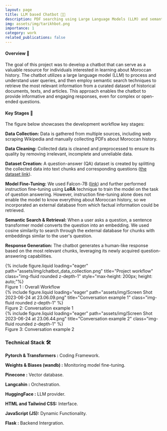 ```yaml
---
layout: page
title: LLM based Chatbot 🤖💬
description: PDF searching using Large Language Models (LLM) and semantic search. 
img: assets/img/tarikhbot.png
importance: 1
category: work
related_publications: false
---
```


#### **Overview 📄**
The goal of this project was to develop a chatbot that can serve as a valuable resource for individuals interested in learning about Moroccan history. The chatbot utilizes a large language model (LLM) to process and understand user queries, and then employ semantic search techniques to retrieve the most relevant information from a curated dataset of historical documents, texts, and articles. This approach enables the chatbot to provide informative and engaging responses, even for complex or open-ended questions.

#### **Key Stages 🔑**
The figure below showcases the development workflow key stages:

**Data Collection:** Data is gathered from multiple sources, including web scraping Wikipedia and manually collecting PDFs about Moroccan history.

**Data Cleaning:** Collected data is cleaned and preprocessed to ensure its quality by removing irrelevant, incomplete and unreliable data.

**Dataset Creation:** A question-answer (QA) dataset is created by splitting the collected data into text chunks and corresponding questions ([the dataset link](https://huggingface.co/datasets/KBayoud/MoroccanHistory-QA-Dataset)).

**Model Fine-Tuning:** We used Falcon-7B ([link](https://huggingface.co/tiiuae/falcon-7b)) and further performed instruction fine-tuning using **LoRA** technique to train the model on the task of question answering. However, instruction fine-tuning alone does not enable the model to know everything about Moroccan history, so we incorporated an external database from which factual information could be retrieved.

**Semantic Search & Retrieval:** When a user asks a question, a sentence transformer model converts the question into an embedding. We used cosine similarity to search through the external database for chunks with embeddings similar to the user's question.

**Response Generation:** The chatbot generates a human-like response based on the most relevant chunks, leveraging its newly acquired question-answering capabilities.


<div class="row">
    <div class="col-sm mt-3 mt-md-0">
        {% include figure.liquid loading="eager" path="assets/img/chatbot_data_collection.png" title="Project workflow" class="img-fluid rounded z-depth-1" style="max-height: 200px; height: auto;"%}
    </div>
</div>
<div class="caption">
    Figure 1 : Overall Workflow
</div>


<div class="row">
    <div class="col-sm mt-3 mt-md-0">
        {% include figure.liquid loading="eager" path="assets/img/Screen Shot 2023-06-24 at 23.06.09.png" title="Conversation example 1" class="img-fluid rounded z-depth-1" %}
    </div>
</div>
<div class="caption">
    Figure 2: Conversation example 1
</div>

<div class="row">
    <div class="col-sm mt-3 mt-md-0">
        {% include figure.liquid loading="eager" path="assets/img/Screen Shot 2023-06-24 at 23.06.44.png" title="Conversation example 2" class="img-fluid rounded z-depth-1" %}
    </div>
</div>
<div class="caption">
    Figure 3: Conversation example 2
</div>

### **Technical Stack 🛠️**

**Pytorch & Transformers :** Coding Framework.

**Weights & Biases (wandb) :** Monitoring model fine-tuning.

**Pinecone :** Vector database.

**Langcahin :** Orchestration.

**HuggingFace :** LLM provider.

**HTML and Tailwind CSS:** Interface.

**JavaScript (JS):**  Dynamic Functionality.

**Flask :** Backend Intergration.

